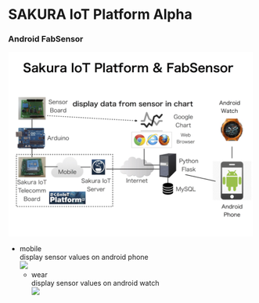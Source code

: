 # SAKURA IoT Platform Alpha

### Android FabSensor
<img src="https://github.com/ohwada/sakura_iot_alpha/blob/master/docs/sakura_iot_fab_sensor_android_watch.png" width="500" /><br/>


- mobile<br/>
  display sensor values on android phone<br/>
  <img src="https://github.com/ohwada/sakura_iot_alpha/blob/master/docs/android_fab_sensor__phone_screenshot..png" width="500" />
  - wear<br/>
    display sensor values on android watch<br/>
    <img src="https://github.com/ohwada/sakura_iot_alpha/blob/master/docs/android_fab_sensor__wear_screenshot..png" width="500" />